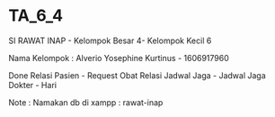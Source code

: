 # TA_6_4
SI RAWAT INAP - Kelompok Besar 4- Kelompok Kecil 6

Nama Kelompok :
Alverio Yosephine Kurtinus	- 1606917960

Done 
Relasi Pasien - Request Obat
Relasi Jadwal Jaga - Jadwal Jaga Dokter - Hari

Note :
Namakan db di xampp : rawat-inap